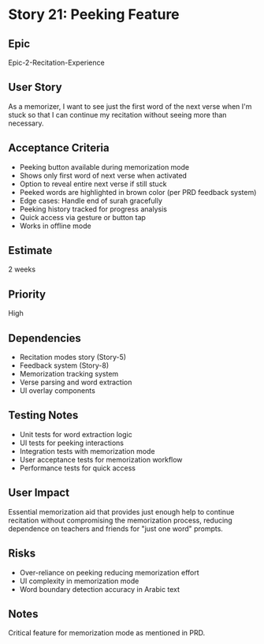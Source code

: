 # Story 21: Peeking Feature

## Epic
Epic-2-Recitation-Experience

## User Story
As a memorizer, I want to see just the first word of the next verse when I'm stuck so that I can continue my recitation without seeing more than necessary.

## Acceptance Criteria
- Peeking button available during memorization mode
- Shows only first word of next verse when activated
- Option to reveal entire next verse if still stuck
- Peeked words are highlighted in brown color (per PRD feedback system)
- Edge cases: Handle end of surah gracefully
- Peeking history tracked for progress analysis
- Quick access via gesture or button tap
- Works in offline mode

## Estimate
2 weeks

## Priority
High

## Dependencies
- Recitation modes story (Story-5)
- Feedback system (Story-8)
- Memorization tracking system
- Verse parsing and word extraction
- UI overlay components

## Testing Notes
- Unit tests for word extraction logic
- UI tests for peeking interactions
- Integration tests with memorization mode
- User acceptance tests for memorization workflow
- Performance tests for quick access

## User Impact
Essential memorization aid that provides just enough help to continue recitation without compromising the memorization process, reducing dependence on teachers and friends for "just one word" prompts.

## Risks
- Over-reliance on peeking reducing memorization effort
- UI complexity in memorization mode
- Word boundary detection accuracy in Arabic text

## Notes
Critical feature for memorization mode as mentioned in PRD.
